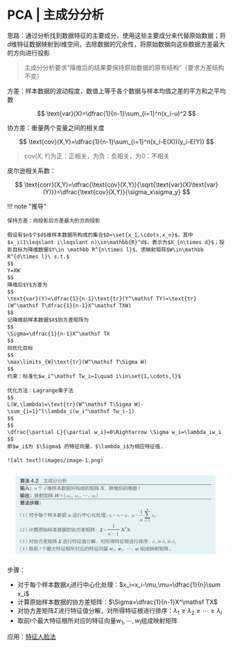 # PCA | 主成分分析

思路：通过分析找到数据特征的主要成分，使用这些主要成分来代替原始数据；将$d$维特征数据映射到$l$维空间，去除数据的冗余性，将原始数据向这些数据方差最大的方向进行投影
> 主成分分析要求“降维后的结果要保持原始数据的原有结构”（要求方差结构不变）

方差：样本数据的波动程度，数值上等于各个数据与样本均值之差的平方和之平均数

$$
\text{var}(X)=\dfrac{1}{n-1}\sum_{i=1}^n(x_i-u)^2
$$

协方差：衡量两个变量之间的相关度

$$
\text{cov}(X,Y)=\dfrac{1}{n-1}\sum_{i=1}^n(x_i-E(X))(y_i-E(Y))
$$
> $\text{cov}(X,Y)$为正：正相关，为负：负相关，为0：不相关

皮尔逊相关系数：

$$
\text{corr}(X,Y)=\dfrac{\text{cov}(X,Y)}{\sqrt{\text{var}(X)\text{var}(Y)}}=\dfrac{\text{cov}(X,Y)}{\sigma_x\sigma_y}
$$

!!! note "推导"

    保持方差：向投影后方差最大的方向投影

    假设有$n$个$d$维样本数据所构成的集合$D=\set{x_1,\cdots,x_n}$，其中$x_i(1\leqslant i\leqslant n)\in\mathbb{R}^d$，表示为$X_{n\times d}$；投影目标为降维数据$Y\in \mathbb R^{n\times l}$，求映射矩阵$W\in\mathbb R^{d\times l}\ s.t.$
    $$
    Y=XW
    $$
    降维后$Y$方差为
    $$
    \text{var}(Y)=\dfrac{1}{n-1}\text{tr}(Y^\mathsf TY)=\text{tr}(W^\mathsf T\dfrac{1}{n-1}X^\mathsf TXW)
    $$
    记降维前样本数据$X$协方差矩阵为
    $$
    \Sigma=\dfrac{1}{n-1}X^\mathsf TX
    $$
    则优化目标
    $$
    \max\limits_{W}\text{tr}(W^\mathsf T\Sigma W)
    $$
    约束：标准化$w_i^\mathsf Tw_i=1\quad i\in\set{1,\cdots,l}$

    优化方法：Lagrange乘子法
    $$
    L(W,\lambda)=\text{tr}(W^\mathsf T\Sigma W)-\sum_{i=1}^l\lambda_i(w_i^\mathsf Tw_i-1)
    $$
    $$
    \dfrac{\partial L}{\partial w_i}=0\Rightarrow \Sigma w_i=\lambda_iw_i
    $$
    即$w_i$为 $\Sigma$ 的特征向量，$\lambda_i$为相应特征值.

    ![alt text](images/image-1.png)

![alt text](images/image-2.png)

步骤：

+ 对于每个样本数据$x_i$进行中心化处理：$x_i=x_i-\mu,\mu=\dfrac{1}{n}\sum x_i$
+ 计算原始样本数据的协方差矩阵：$\Sigma=\dfrac{1}{n-1}X^\mathsf TX$
+ 对协方差矩阵$\Sigma$进行特征值分解，对所得特征根进行排序：$\lambda_1\geqslant\lambda_2\geqslant \cdots \geqslant\lambda_l$
+ 取前$l$个最大特征根所对应的特征向量$w_1,\cdots,w_l$组成映射矩阵

应用：[特征人脸法](./特征人脸法.md)